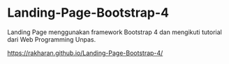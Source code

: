 # Landing-Page-Bootstrap-4
Landing Page menggunakan framework Bootstrap 4 dan mengikuti tutorial dari Web Programming Unpas.

https://rakharan.github.io/Landing-Page-Bootstrap-4/
